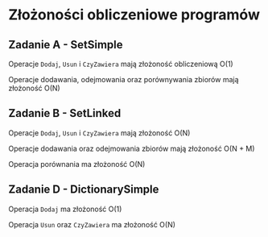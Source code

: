 # Złożoności obliczeniowe programów

## Zadanie A - SetSimple

Operacje `Dodaj`, `Usun` i `CzyZawiera` mają złożoność obliczeniową O(1)

Operacje dodawania, odejmowania oraz porównywania zbiorów mają złożoność O(N)

## Zadanie B - SetLinked

Operacje `Dodaj`, `Usun` i `CzyZawiera` mają złożoność O(N)

Operacje dodawania oraz odejmowania zbiorów mają złożoność O(N + M)

Operacja porównania ma złożoność O(N)

## Zadanie D - DictionarySimple

Operacja `Dodaj` ma złożoność O(1)

Operacja `Usun` oraz `CzyZawiera` ma złożoność O(N)
